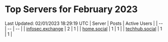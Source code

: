 # Top Servers for February 2023
Last Updated: 02/01/2023 18:29:19 UTC
| Server | Posts | Active Users |
| -- | -- | -- |
| [infosec.exchange](https://infosec.exchange/tags/PowerShell) | 2 | 1 |
| [home.social](https://home.social/tags/PowerShell) | 1 | 1 |
| [techhub.social](https://techhub.social/tags/PowerShell) | 1 | 1 |
